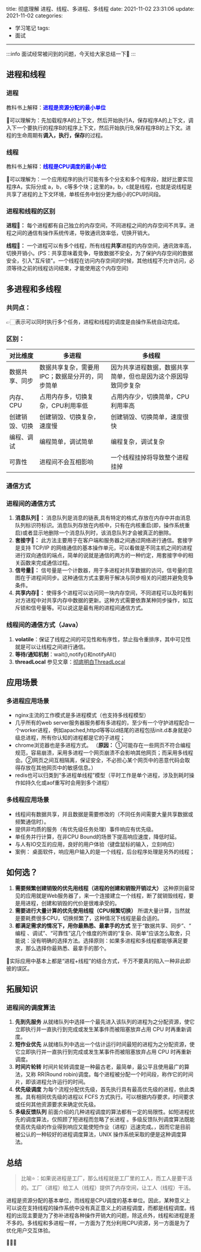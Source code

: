 title:  彻底理解 进程、线程、多进程、多线程
date: 2021-11-02 23:31:06
update: 2021-11-02
categories: 
- 学习笔记
tags:
- 面试


---

:::info
面试经常被问到的问题，今天给大家总结一下📌
:::


## 进程和线程
### 进程

教科书上解释：**<font color="blue">进程是资源分配的最小单位</font>**

👀可以理解为：先加载程序A的上下文，然后开始执行A，保存程序A的上下文，调入下一个要执行的程序B的程序上下文，然后开始执行B,保存程序B的上下文。进程的生命周期有**调入，执行，保存**的过程。

### 线程

教科书上解释：**<font color="blue">线程是CPU调度的最小单位</font>**

👀可以理解为：一个应用程序的执行可能有多个分支和多个程序段，就好比要实现程序A，实际分成 a，b，c等多个块；这里的a，b，c就是线程，也就是说线程是共享了进程的上下文环境，单核任务中划分更为细小的CPU时间段。

### 进程和线程的区别

**进程🌴：** 每个进程都有自己独立的内存空间，不同进程之间的内存空间不共享。进程之间的通信有操作系统传递，导致通讯效率低，切换开销大。

**线程🌴：** 一个进程可以有多个线程，所有线程**共享**进程的内存空间，通讯效率高，切换开销小。(PS：共享意味着竞争，导致数据不安全，为了保护内存空间的数据安全，引入"互斥锁"。一个线程在访问内存空间的时候，其他线程不允许访问，必须等待之前的线程访问结束，才能使用这个内存空间)



## 多进程和多线程

### 共同点：
👉🏻表示可以同时执行多个任务，进程和线程的调度是由操作系统自动完成。


### 区别：

|对比维度|多进程|多线程|
|-------|-------|-------|
|数据共享、同步|数据共享复杂，需要用IPC；数据是分开的，同步简单|因为共享进程数据，数据共享简单，但也是因为这个原因导致同步复杂|
|内存、CPU|占用内存多，切换复杂，CPU利用率低|占用内存少，切换简单，CPU利用率高|
|创建销毁、切换|创建销毁、切换复杂，速度慢|创建销毁、切换简单，速度很快|
|编程、调试|编程简单，调试简单|编程复杂，调试复杂|
|可靠性|进程间不会互相影响|一个线程挂掉将导致整个进程挂掉|


### 通信方式

### 进程间的通信方式

1. **消息队列📍：** 消息队列是消息的链表,具有特定的格式,存放在内存中并由消息队列标识符标识。消息队列存放在内核中，只有在内核重启(即，操作系统重启)或者显示地删除一个消息队列时，该消息队列才会被真正的删除。
2. **套接字📍：** 此方法主要用于在客户端和服务器之间通过网络进行通信。套接字是支持 TCP/IP 的网络通信的基本操作单元，可以看做是不同主机之间的进程进行双向通信的端点，简单的说就是通信的两方的一种约定，用套接字中的相关函数来完成通信过程。
3. **信号量📍：** 信号量是一个计数器，用于多进程对共享数据的访问，信号量的意图在于进程间同步。这种通信方式主要用于解决与同步相关的问题并避免竞争条件。
4. **共享内存📍：** 使得多个进程可以访问同一块内存空间，不同进程可以及时看到对方进程中对共享内存中数据的更新。这种方式需要依靠某种同步操作，如互斥锁和信号量等。可以说这是最有用的进程间通信方式。


### 线程间的通信方式（Java）
1. **volatile**：保证了线程之间的可见性和有序性，禁止指令重排序，其中可见性就是可以让线程之间进行通信。
2. **等待/通知机制**：wait(),notify()和notifyAll()
3. **threadLocal** 参见文章：[彻底明白ThreadLocal](http://shaogezhu.cn/2021/10/17f071d31a96/)


## 应用场景
### 多进程应用场景

- nginx主流的工作模式是多进程模式（也支持多线程模型） 
- 几乎所有的web server服务器服务都有多进程的，至少有一个守护进程配合一个worker进程，例如apached,httpd等等以d结尾的进程包括init.d本身就是0级总进程，所有你认知的进程都是它的子进程； 
- chrome浏览器也是多进程方式。 （**原因：** ①可能存在一些网页不符合编程规范，容易崩溃，采用多进程一个网页崩溃不会影响其他网页；而采用多线程会。②网页之间互相隔离，保证安全，不必担心某个网页中的恶意代码会取得存放在其他网页中的敏感信息。）
- redis也可以归类到“多进程单线程”模型（平时工作是单个进程，涉及到耗时操作如持久化或aof重写时会用到多个进程）


### 多线程应用场景

- 线程间有数据共享，并且数据是需要修改的（不同任务间需要大量共享数据或频繁通信时）。
- 提供非均质的服务（有优先级任务处理）事件响应有优先级。
- 单任务并行计算，在非CPU Bound的场景下提高响应速度，降低时延。 
- 与人有IO交互的应用，良好的用户体验（键盘鼠标的输入，立刻响应）
- 案例：
桌面软件，响应用户输入的是一个线程，后台程序处理是另外的线程； 


## 如何选？
1. **需要频繁创建销毁的优先用线程（进程的创建和销毁开销过大）**
   这种原则最常见的应用就是Web服务器了，来一个连接建立一个线程，断了就销毁线程，要是用进程，创建和销毁的代价是很难承受的。
2. **需要进行大量计算的优先使用线程（CPU频繁切换）**
   所谓大量计算，当然就是要耗费很多CPU，切换频繁了，这种情况下线程是最合适的。
3. **都满足需求的情况下，用你最熟悉、最拿手的方式**
    至于“数据共享、同步”、“ 编程 、调试”、“可靠性”这几个维度的所谓的“复杂、简单”应该怎么取舍，只能说：没有明确的选择方法。选择原则：如果多进程和多线程都能够满足要求，那么选择你最熟悉、最拿手的那个。

🙇实际应用中基本上都是“进程+线程”的结合方式，千万不要真的陷入一种非此即彼的误区。



## 拓展知识

### 进程间的调度算法
1. **先到先服务**  从就绪队列中选择一个最先进入该队列的进程为之分配资源，使它立即执行并一直执行到完成或发生某事件而被阻塞放弃占用 CPU 时再重新调度。
2. **短作业优先** 从就绪队列中选出一个估计运行时间最短的进程为之分配资源，使它立即执行并一直执行到完成或发生某事件而被阻塞放弃占用 CPU 时再重新调度。
3. **时间片轮转** 时间片轮转调度是一种最古老，最简单，最公平且使用最广的算法，又称 RR(Round robin)调度。每个进程被分配一个时间段，称作它的时间片，即该进程允许运行的时间。
4. **优先级调度**  为每个流程分配优先级，首先执行具有最高优先级的进程，依此类推。具有相同优先级的进程以 FCFS 方式执行。可以根据内存要求，时间要求或任何其他资源要求来确定优先级。
5.  **多级反馈队列** 前面介绍的几种进程调度的算法都有一定的局限性。如短进程优先的调度算法，仅照顾了短进程而忽略了长进程 。多级反馈队列调度算法既能使高优先级的作业得到响应又能使短作业（进程）迅速完成。，因而它是目前被公认的一种较好的进程调度算法，UNIX 操作系统采取的便是这种调度算法。




## 总结

> 比喻⭐：如果说进程是工厂，那么线程就是工厂里的工人，而工人是要干活的。工厂（进程）给工人（线程）提供了内存空间，让工人（线程）干活。

进程是资源分配的基本单位，而线程是CPU调度的基本单位。因此，某种意义上可以说在支持线程的操作系统中没有真正意义上的进程调度，而都是线程调度。线程的出现主要是为了弥补进程各种操作开销大的问题，除这点外，线程和进程是差不多的。多线程和多进程一样，一方面为了充分利用CPU资源，另一方面是为了优化用户交互体验。

🚀🚀🚀
<br>